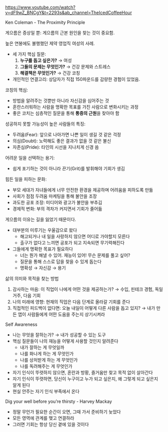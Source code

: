 https://www.youtube.com/watch?v=dF9wZ_BNCgY&t=2293s&ab_channel=TheIcedCoffeeHour

Ken Coleman - The Proximity Principle

게으름은 증상일 뿐: 게으름의 근본 원인을 찾는 것이 중요함.

높은 연봉에도 불행했던 제약 영업직 여성의 사례.

- 세 가지 핵심 질문:
    1. **누구를 돕고 싶은가?** → 여성
    2. **그들의 문제는 무엇인가?** → 건강 문제와 스트레스
    3. **해결책은 무엇인가?** → 건강 코칭
- 개인적인 연결고리: 상담자가 직접 150파운드를 감량한 경험이 있었음.

코칭의 핵심:

- 방법을 알려주는 것뿐만 아니라 자신감을 심어주는 것
- 혼란스러워하는 사람을 명확한 목표를 가진 사람으로 변화시키는 과정
- 좋은 코치는 심층적인 질문을 통해 **통증의 근원**을 찾아야 함

성공하지 못할 가능성이 높은 사람들의 특징:

- 두려움(Fear): 앞으로 나아가면 나쁜 일이 생길 것 같은 걱정
- 의심(Doubt): 노력해도 좋은 결과가 없을 것 같은 불신
- 자존심(Pride): 타인의 시선을 지나치게 신경 씀

어려운 일을 선택하는 용기:

- 쉽게 포기하는 것이 아니라 끈기(Grit)를 발휘해야 기회가 생김

힘든 일을 피하는 문화:

- 부모 세대가 자녀들에게 너무 안전한 환경을 제공하며 어려움을 피하도록 만듦
- 사회가 점점 두려움 마케팅을 통해 불안을 조장
- 과도한 공포 조장: 미디어와 광고가 불안을 부추김
- 경제적 변화: 부의 격차가 커지면서 기회가 줄어듦

게으름의 이유는 길을 잃었기 때문이다.

- 대부분의 미루기는 우울감으로 왔다
    - 해고되거나 내 일을 사랑하지 않으면 어디로 가야할지 모른다
    - 출구가 없다고 느끼면 공포가 되고 지속되면 무기력해진다
- 그들에게 명확한 목표가 필요하다
    - 너는 뭔가 해낼 수 있어. 재능이 있어! 무슨 문제를 풀고 싶어?
    - 질문을 통해 스스로 답을 찾을 수 있게 돕는다
    - 명확성 → 자신감 → 용기

삶의 의미와 목적을 찾는 방법

1. 감사하는 마음: 이 직업이 나에게 어떤 것을 제공하는가? → 수입, 핀테크 경험, 독일 거주, 다음 기회
2. 나의 미래에 영향: 현재의 직업은 다음 단계로 올라갈 기회를 준다
3. 직접적인 피드백이 없다면: 오늘 내일이 어떻게 다른 사람을 돕고 있지? → 내가 만든 앱이 사람들에게 어떤 도움을 주는지 상기시켜라

Self Awareness

- 나는 무엇을 잘하는가? → 내가 성공할 수 있는 도구
- 핵심 질문들이 나의 재능을 어떻게 사용할 것인지 알려준다
    - 내가 잘하는 게 무엇일까
    - 나를 화나게 하는 게 무엇인가
    - 나를 상처받게 하는 게 무엇인가
    - 나를 독려해주는 게 무엇인가
- 자기 인식이 뚜렷하지 않으면, 혼란과 방황, 즐거움만 찾고 목적 없이 살아간다
- 자기 인식이 뚜렷하면, 당신이 누구이고 누가 되고 싶은지, 왜 그렇게 되고 싶은지 알게 된다
- 현실 안주는 자기 인식 부족에서 온다

Dig your well before you’re thirsty - Harvey Mackay

- 정말 무언가 필요한 순간이 오면, 그때 가서 준비하기 늦었다
- 모든 영역에 관계를 맺고 연결하라
- 그러면 기회는 항상 당신 곁에 있을 것이다